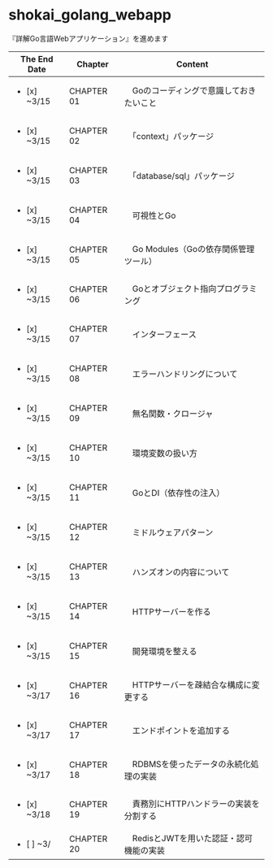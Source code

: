 # shokai_golang_webapp
『詳解Go言語Webアプリケーション』を進めます

| The End Date | Chapter | Content |
| ---- | ---- | ---- |
|<ul><li>[x] ~3/15 | CHAPTER 01 |　Goのコーディングで意識しておきたいこと
|<ul><li>[x] ~3/15 | CHAPTER 02 |　「context」パッケージ
|<ul><li>[x] ~3/15 | CHAPTER 03 |　「database/sql」パッケージ
|<ul><li>[x] ~3/15 | CHAPTER 04 |　可視性とGo
|<ul><li>[x] ~3/15 | CHAPTER 05 |　Go Modules（Goの依存関係管理ツール）
|<ul><li>[x] ~3/15 | CHAPTER 06 |　Goとオブジェクト指向プログラミング
|<ul><li>[x] ~3/15 | CHAPTER 07 |　インターフェース
|<ul><li>[x] ~3/15 | CHAPTER 08 |　エラーハンドリングについて
|<ul><li>[x] ~3/15 | CHAPTER 09 |　無名関数・クロージャ
|<ul><li>[x] ~3/15 | CHAPTER 10 |　環境変数の扱い方
|<ul><li>[x] ~3/15 | CHAPTER 11 |　GoとDI（依存性の注入）
|<ul><li>[x] ~3/15 | CHAPTER 12 |　ミドルウェアパターン
|<ul><li>[x] ~3/15 | CHAPTER 13 |　ハンズオンの内容について
|<ul><li>[x] ~3/15 | CHAPTER 14 |　HTTPサーバーを作る
|<ul><li>[x] ~3/15 | CHAPTER 15 |　開発環境を整える
|<ul><li>[x] ~3/17 | CHAPTER 16 |　HTTPサーバーを疎結合な構成に変更する
|<ul><li>[x] ~3/17 | CHAPTER 17 |　エンドポイントを追加する
|<ul><li>[x] ~3/17 | CHAPTER 18 |　RDBMSを使ったデータの永続化処理の実装
|<ul><li>[x] ~3/18 | CHAPTER 19 |　責務別にHTTPハンドラーの実装を分割する
|<ul><li>[ ] ~3/   | CHAPTER 20 |　RedisとJWTを用いた認証・認可機能の実装
